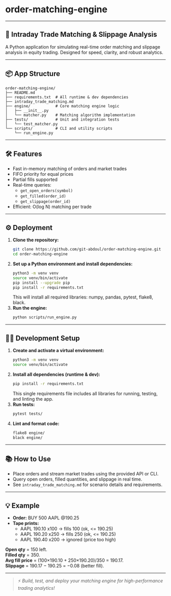 # order-matching-engine

---

## 🚀 Intraday Trade Matching & Slippage Analysis

A Python application for simulating real-time order matching and slippage analysis in equity trading. Designed for speed, clarity, and robust analytics.

---

## 📦 App Structure

```
order-matching-engine/
├── README.md
├── requirements.txt  # All runtime & dev dependencies
├── intraday_trade_matching.md
├── engine/           # Core matching engine logic
│   ├── __init__.py
│   └── matcher.py    # Matching algorithm implementation
├── tests/            # Unit and integration tests
│   └── test_matcher.py
└── scripts/          # CLI and utility scripts
	└── run_engine.py
```

---

## 🛠️ Features
- Fast in-memory matching of orders and market trades
- FIFO priority for equal prices
- Partial fills supported
- Real-time queries:
  - `get_open_orders(symbol)`
  - `get_filled(order_id)`
  - `get_slippage(order_id)`
- Efficient: O(log N) matching per trade

---

## ⚙️ Deployment

1. **Clone the repository:**
	```sh
	git clone https://github.com/git-abdoul/order-matching-engine.git
	cd order-matching-engine
	```
2. **Set up a Python environment and install dependencies:**
	```sh
	python3 -m venv venv
	source venv/bin/activate
	pip install --upgrade pip
	pip install -r requirements.txt
	```
	This will install all required libraries: numpy, pandas, pytest, flake8, black.
3. **Run the engine:**
	```sh
	python scripts/run_engine.py
	```

---

## 🧑‍💻 Development Setup

1. **Create and activate a virtual environment:**
	```sh
	python3 -m venv venv
	source venv/bin/activate
	```
2. **Install all dependencies (runtime & dev):**
	```sh
	pip install -r requirements.txt
	```
	This single requirements file includes all libraries for running, testing, and linting the app.
3. **Run tests:**
	```sh
	pytest tests/
	```
4. **Lint and format code:**
	```sh
	flake8 engine/
	black engine/
	```

---

## 📚 How to Use

- Place orders and stream market trades using the provided API or CLI.
- Query open orders, filled quantities, and slippage in real time.
- See `intraday_trade_matching.md` for scenario details and requirements.

---

## 💡 Example

- **Order:** BUY 500 AAPL @190.25
- **Tape prints:**
	 - AAPL 190.10 x100 → fills 100 (ok, <= 190.25)
	 - AAPL 190.20 x250 → fills 250 (ok, <= 190.25)
	 - AAPL 190.40 x200 → ignored (price too high)

**Open qty** = 150 left.  
**Filled qty** = 350.  
**Avg fill price** = (100×190.10 + 250×190.20)/350 = 190.17.  
**Slippage** = 190.17 − 190.25 = −0.08 (better fill).

---

> ⚡️ *Build, test, and deploy your matching engine for high-performance trading analytics!*